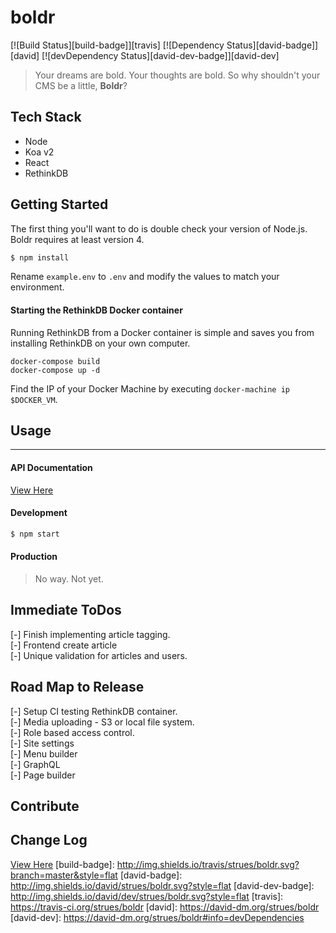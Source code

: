 boldr
====
[![Build Status][build-badge]][travis]
[![Dependency Status][david-badge]][david]
[![devDependency Status][david-dev-badge]][david-dev]

> Your dreams are bold. Your thoughts are bold. So why shouldn't your CMS be a little, **Boldr**?

## Tech Stack

* Node
* Koa v2
* React
* RethinkDB

## Getting Started
The first thing you'll want to do is double check your version of Node.js. Boldr requires at least version 4.

```bash
$ npm install
```

Rename `example.env` to `.env`  and modify the values to match your environment.

#### Starting the RethinkDB Docker container
Running RethinkDB from a Docker container is simple and saves you from installing RethinkDB on your own computer.

`docker-compose build`  
`docker-compose up -d`

Find the IP of your Docker Machine by executing `docker-machine ip $DOCKER_VM`.

## Usage
--------
#### API Documentation
[View Here](docs/api/apidocs.md)  

#### Development

```bash
$ npm start
```

#### Production
> No way. Not yet.

## Immediate ToDos
  [-] Finish implementing article tagging.  
  [-] Frontend create article  
  [-] Unique validation for articles and users.

## Road Map to Release
  [-] Setup CI testing RethinkDB container.  
  [-] Media uploading - S3 or local file system.  
  [-] Role based access control.  
  [-] Site settings  
  [-] Menu builder  
  [-] GraphQL  
  [-] Page builder  

## Contribute

## Change Log
[View Here](Changelog.md)
[build-badge]: http://img.shields.io/travis/strues/boldr.svg?branch=master&style=flat
[david-badge]: http://img.shields.io/david/strues/boldr.svg?style=flat
[david-dev-badge]: http://img.shields.io/david/dev/strues/boldr.svg?style=flat
[travis]: https://travis-ci.org/strues/boldr
[david]: https://david-dm.org/strues/boldr
[david-dev]: https://david-dm.org/strues/boldr#info=devDependencies

